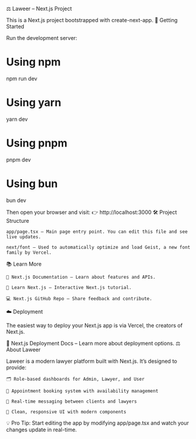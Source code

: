 ⚖️ Laweer – Next.js Project

This is a Next.js project bootstrapped with create-next-app.
🚀 Getting Started

Run the development server:

# Using npm
npm run dev

# Using yarn
yarn dev

# Using pnpm
pnpm dev

# Using bun
bun dev

Then open your browser and visit:
👉 http://localhost:3000
🛠 Project Structure

    app/page.tsx – Main page entry point. You can edit this file and see live updates.

    next/font – Used to automatically optimize and load Geist, a new font family by Vercel.

📚 Learn More

    📖 Next.js Documentation – Learn about features and APIs.

    🎯 Learn Next.js – Interactive Next.js tutorial.

    💻 Next.js GitHub Repo – Share feedback and contribute.

☁️ Deployment

The easiest way to deploy your Next.js app is via Vercel, the creators of Next.js.

📄 Next.js Deployment Docs – Learn more about deployment options.
⚖️ About Laweer

Laweer is a modern lawyer platform built with Next.js. It’s designed to provide:

    🗂 Role-based dashboards for Admin, Lawyer, and User

    📅 Appointment booking system with availability management

    💬 Real-time messaging between clients and lawyers

    🎨 Clean, responsive UI with modern components

💡 Pro Tip: Start editing the app by modifying app/page.tsx and watch your changes update in real-time.